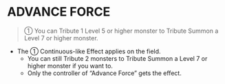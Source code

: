 # ADVANCE FORCE

> ① You can Tribute 1 Level 5 or higher monster to Tribute Summon a Level 7 or higher monster.

*   The ① Continuous-like Effect applies on the field.
    *   You can still Tribute 2 monsters to Tribute Summon a Level 7 or higher monster if you want to.
    *   Only the controller of “Advance Force” gets the effect.
